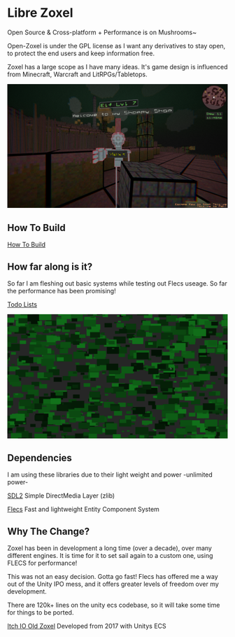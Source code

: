 # Libre Zoxel

Open Source & Cross-platform + Performance is on Mushrooms~

Open-Zoxel is under the GPL license as I want any derivatives to stay open, to protect the end users and keep information free.

Zoxel has a large scope as I have many ideas. It's game design is influenced from Minecraft, Warcraft and LitRPGs/Tabletops.

![Le Old Zoxel](/screenshots/KEyHna.png?raw=false "Le Old Zoxel")

## How To Build

[How To Build](documents/howtos/howto-build.md)

## How far along is it?

So far I am fleshing out basic systems while testing out Flecs useage. So far the performance has been promising!

[Todo Lists](documents/todos/todo-main.md)

![El Libre Zoxel](/screenshots/W41sdfh.png?raw=false "El Libre Zoxel")

## Dependencies

I am using these libraries due to their light weight and power -unlimited power-

[SDL2](https://www.libsdl.org/index.php) Simple DirectMedia Layer (zlib)

[Flecs](https://github.com/SanderMertens/flecs) Fast and lightweight Entity Component System

## Why The Change?

Zoxel has been in development a long time (over a decade), over many different engines. It is time for it to set sail again to a custom one, using FLECS for performance!

This was not an easy decision. Gotta go fast! Flecs has offered me a way out of the Unity IPO mess, and it offers greater levels of freedom over my development.

There are 120k+ lines on the unity ecs codebase, so it will take some time for things to be ported.

[Itch IO Old Zoxel](https://deus0.itch.io/zoxel) Developed from 2017 with Unitys ECS